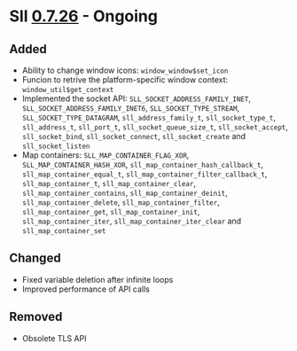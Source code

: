 # Sll [0.7.26] - Ongoing

## Added

- Ability to change window icons: `window_window$set_icon`
- Funcion to retrive the platform-specific window context: `window_util$get_context`
- Implemented the socket API: `SLL_SOCKET_ADDRESS_FAMILY_INET`, `SLL_SOCKET_ADDRESS_FAMILY_INET6`, `SLL_SOCKET_TYPE_STREAM`, `SLL_SOCKET_TYPE_DATAGRAM`, `sll_address_family_t`, `sll_socket_type_t`, `sll_address_t`, `sll_port_t`, `sll_socket_queue_size_t`, `sll_socket_accept`, `sll_socket_bind`, `sll_socket_connect`, `sll_socket_create` and `sll_socket_listen`
- Map containers: `SLL_MAP_CONTAINER_FLAG_XOR`, `SLL_MAP_CONTAINER_HASH_XOR`, `sll_map_container_hash_callback_t`, `sll_map_container_equal_t`, `sll_map_container_filter_callback_t`, `sll_map_container_t`, `sll_map_container_clear`, `sll_map_container_contains`, `sll_map_container_deinit`, `sll_map_container_delete`, `sll_map_container_filter`, `sll_map_container_get`, `sll_map_container_init`, `sll_map_container_iter`, `sll_map_container_iter_clear` and `sll_map_container_set`

## Changed

- Fixed variable deletion after infinite loops
- Improved performance of API calls

## Removed

- Obsolete TLS API

[0.7.26]: https://github.com/sl-lang/sll/compare/sll-v0.7.25...main
